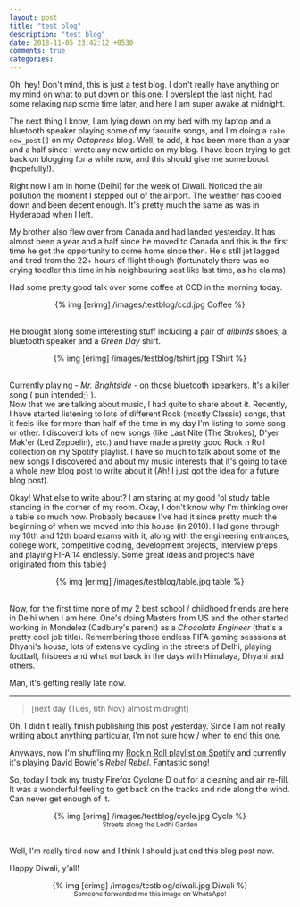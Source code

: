 ```yaml
---
layout: post
title: "test blog"
description: "test blog"
date: 2018-11-05 23:42:12 +0530
comments: true
categories: 
---
```


Oh, hey! Don't mind, this is just a test blog. I don't really have anything on my mind on what to put down on this one. I overslept the last night, had some relaxing nap some time later, and here I am super awake at midnight.  
<!-- more -->

The next thing I know, I am lying down on my bed with my laptop and a bluetooth speaker playing some of my faourite songs, and I'm doing a `rake new_post[]` on my *Octopress* blog. Well, to add, it has been more than a year and a half since I wrote any new article on my blog. I have been trying to get back on blogging for a while now, and this should give me some boost (hopefully!).

Right now I am in home (Delhi) for the week of Diwali. Noticed the air pollution the moment I stepped out of the airport. The weather has cooled down and been decent enough. It's pretty much the same as was in Hyderabad when I left.  


My brother also flew over from Canada and had landed yesterday. It has  almost been a year and a half since he moved to Canada and this is the first time he got the opportunity to come home since then. He's still jet lagged and tired from the 22+ hours of flight though (fortunately there was no crying toddler this time in his neighbouring seat like last time, as he claims).

Had some pretty good talk over some coffee at CCD in the morning today. 

<center>
	{% img [erimg] /images/testblog/ccd.jpg Coffee %}
</center><br>

He brought along some interesting stuff including a pair of *allbirds* shoes, a bluetooth speaker and a *Green Day* shirt.

<center>
	{% img [erimg] /images/testblog/tshirt.jpg TShirt %}
</center><br>

Currently playing - *Mr. Brightside* - on those bluetooth spearkers. It's a killer song ( pun intended;) ).  
Now that we are talking about music, I had quite to share about it. Recently, I have started listening to lots of different Rock (mostly Classic) songs, that it feels like for more than half of the time in my day I'm listing to some song or other. I discoverd lots of new songs (like Last Nite (The Strokes), D'yer Mak'er (Led Zeppelin), etc.) and have made a pretty good Rock n Roll collection on my Spotify playlist.
I have so much to talk about some of the new songs I discovered and about my music interests that it's going to take a whole new blog post to write about it (Ah! I just got the idea for a future blog post).


Okay! What else to write about? I am staring at my good 'ol study table standing in the corner of my room. Okay, I don't know why I'm thinking over a table so much now. Probably because I've had it since pretty much the beginning of when we moved into this house (in 2010). Had gone through my 10th and 12th board exams with it, along with the engineering entrances, college work, competitive coding, development projects, interview preps and playing FIFA 14 endlessly. Some great ideas and projects have originated from this table:) 

<center>
	{% img [erimg] /images/testblog/table.jpg table %}
</center><br>


Now, for the first time none of my 2 best school / childhood friends are here in Delhi when I am here. One's doing Masters from US and the other started working in Mondelez (Cadbury's parent) as a *Chocolate Engineer* (that's a pretty cool job title).  Remembering those endless FIFA gaming sesssions at Dhyani's house, lots of extensive cycling in the streets of Delhi, playing football, frisbees and what not back in the days with Himalaya, Dhyani and others. 

Man, it's getting really late now.



---
> [next day (Tues, 6th Nov) almost midnight]

Oh, I didn't really finish publishing this post yesterday. Since I am not really writing about anything particular, I'm not sure how / when to end this one.  

Anyways, now I'm shuffling my [Rock n Roll playlist on Spotify](https://open.spotify.com/user/22lwls5bnkxt55mldsdzy7ewy/playlist/6BFsxdsXJ0e8OnFJrzNC52?si=qhED8gK0RgKjnamNk3tbXg) and currently it's playing David Bowie's *Rebel Rebel*. Fantastic song!


So, today I took my trusty Firefox Cyclone D out for a cleaning and air re-fill. It was a wonderful feeling to get back on the tracks and ride along the wind. Can never get enough of it.

 <center>
	{% img [erimg] /images/testblog/cycle.jpg Cycle %}
</center>
<center><small>Streets along the Lodhi Garden</small></center><br>


Well, I'm really tired now and I think I should just end this blog post now.

Happy Diwali, y'all!


<center>
	{% img [erimg] /images/testblog/diwali.jpg Diwali %}
</center>
<center><small>Someone forwarded me this image on WhatsApp!</small></center><br>
